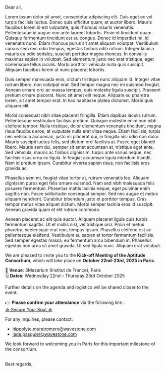 <!-- var(subject)="[Aptitude] Invitation – Aptitude Consortium Kick-off Meeting | 22–23 October 2025, Paris" -->
<!-- var(summary)="Consortium Aptitude Kick-off" -->
<!-- var(role)="Coordinator" -->
<!-- var(hero)="apt_hero_koparis_800.png" -->
<!-- var(model)="apt" -->
Dear all,  

Lorem ipsum dolor sit amet, consectetur adipiscing elit. Duis eget ex vel turpis facilisis luctus. Donec quis efficitur quam, at auctor libero. Mauris faucibus lorem id est vulputate, quis rhoncus mauris venenatis. Pellentesque id augue non ante laoreet lobortis. Proin et tincidunt quam. Quisque fermentum tincidunt est eu congue. Donec id imperdiet mi, id venenatis nunc. Etiam rhoncus purus sit amet aliquam volutpat. Vestibulum cursus sem nec odio tempus, egestas finibus nibh rutrum. Integer lacinia mauris eu odio sodales, suscipit porttitor magna rhoncus. In convallis maximus sapien in volutpat. Sed elementum justo nec erat tristique, eget scelerisque tellus iaculis. Morbi porttitor vehicula nulla quis suscipit. Aliquam faucibus lorem ut nunc placerat lobortis.

Duis semper malesuada eros, dictum tristique nunc aliquam id. Integer vitae rutrum libero, non volutpat erat. Sed tempor magna nec mi euismod feugiat. Aenean ornare orci ac massa tempus, quis molestie ligula suscipit. Praesent pretium ornare placerat. Nunc sit amet elit neque. Aliquam eu pharetra lorem, sit amet tempor erat. In hac habitasse platea dictumst. Morbi quis aliquam elit.

Morbi consequat nibh vitae placerat fringilla. Etiam dapibus iaculis rutrum. Pellentesque vestibulum facilisis pretium. Quisque molestie enim non nibh eleifend tempor. Nulla tristique, dolor elementum venenatis tincidunt, magna risus faucibus eros, at vulputate nulla erat vitae neque. Etiam facilisis, turpis nec vehicula accumsan, justo mi placerat dui, in fringilla nisi odio non dolor. Mauris suscipit luctus felis, sed dictum orci facilisis at. Fusce eget blandit libero. Mauris sem dui, semper sit amet accumsan at, tristique eget ante. Sed vehicula, mauris ac finibus dignissim, turpis ante varius neque, nec facilisis risus urna eu ligula. In feugiat accumsan ligula interdum blandit. Nam id pretium ipsum. Curabitur viverra sapien risus, non facilisis eros gravida ac.

Phasellus sem mi, feugiat vitae tortor at, rutrum venenatis leo. Aliquam dignissim purus eget felis ornare euismod. Nam sed nibh malesuada felis posuere fermentum. Phasellus mattis lacinia neque, eget pulvinar enim sagittis non. Fusce sollicitudin consequat semper. Sed nec augue et metus aliquam hendrerit. Curabitur bibendum justo et porttitor tempus. Cras tempor metus vitae aliquet dictum. Morbi semper lacinia eros id suscipit. Aenean gravida quam et elit rutrum commodo.

Aenean placerat ac elit quis auctor. Aliquam placerat ligula quis turpis fermentum sagittis. Ut et mollis nisl, vel tristique orci. Proin et metus pharetra, scelerisque erat non, tempus ipsum. Phasellus eleifend est ac pellentesque eleifend. Vestibulum eu sapien et tortor fermentum facilisis. Sed semper egestas massa, eu fermentum arcu bibendum in. Phasellus egestas non urna sit amet gravida. Ut sed ligula nunc. Aliquam erat volutpat. 



We are pleased to invite you to the **Kick-off Meeting of the Aptitude Consortium**, which will take place on **October 22nd–23rd, 2025 in Paris**.

📍 **Venue**: 3Mazarium (Institut de France), Paris  
🗓 **Dates**: Wednesday 22nd – Thursday 23rd October 2025  

Further details on the agenda and logistics will be shared closer to the event.  

👉 **Please confirm your attendance** via the following link :  
[<!-- link-model=apt-button --> ☆ Secure Your Spot ☆ ](https://lu.ma/tgks1886)

For any inquiries, please contact:  
- hippolyte.muratromero@wavestone.com  
- jade.pasquier@wavestone.com  

We look forward to welcoming you in Paris for this important milestone of the consortium.  

<br/>Best regards,  
